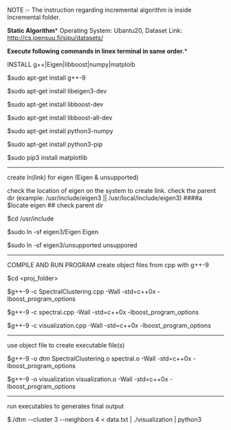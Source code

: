 NOTE :- The instruction regarding incremental algorithm is inside Incremental folder.

******************Static Algorithm*******************
Operating System: Ubantu20, Dataset Link: http://cs.joensuu.fi/sipu/datasets/

**************Execute following commands in linex terminal in same order.***************

INSTALL g++|Eigen|libboost|numpy|matploib

$sudo apt-get install g++-9

$sudo apt-get install libeigen3-dev

$sudo apt-get install libboost-dev

$sudo apt-get install libboost-all-dev 

$sudo apt-get install python3-numpy

$sudo apt-get install python3-pip

$sudo pip3 install matplotlib

-----
create ln(link) for eigen (Eigen & unsupported)

check the location of eigen on the system to create link. check the parent dir (example: /usr/include/eigen3 || /usr/local/include/eigen3) ####a
$locate eigen ## check parent dir

$cd /usr/include

$sudo ln -sf eigen3/Eigen Eigen

$sudo ln -sf eigen3/unsupported unsuppored

----
COMPILE AND RUN PROGRAM
create object files from cpp with g++-9

$cd <proj_folder>

$g++-9 -c SpectralClustering.cpp -Wall -std=c++0x -lboost_program_options

$g++-9 -c spectral.cpp -Wall -std=c++0x -lboost_program_options

$g++-9 -c visualization.cpp -Wall -std=c++0x -lboost_program_options

----
use object file to create executable file(s)

$g++-9 -o dtm SpectralClustering.o spectral.o -Wall -std=c++0x -lboost_program_options

$g++-9 -o visualization visualization.o -Wall -std=c++0x -lboost_program_options

----
run executables to generates final output

$./dtm --cluster 3 --neighbors 4 < data.txt | ./visualization | python3



